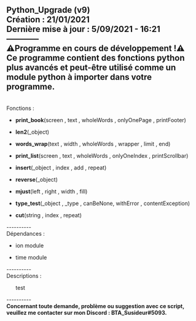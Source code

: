 Python_Upgrade (v9)<br />
Création : 21/01/2021<br />
Dernière mise à jour : 5/09/2021 - 16:21<br />
————<br />
<strong>⚠️Programme en cours de développement !⚠️</strong><br />
Ce programme contient des fonctions python plus avancés et peut-être utilisé comme un module python à importer dans votre programme.
----------
<br>Fonctions :<br>
<ul>
<li><strong>print_book</strong>(screen , text ,  wholeWords , onlyOnePage , printFooter)</li></ul>
<ul>
<li><strong>len2</strong>(_object)</li></ul>
<ul>
<li><strong>words_wrap</strong>(text , width , wholeWords , wrapper , limit , end)</li></ul>
<ul>
<li><strong>print_list</strong>(screen , text , wholeWords , onlyOneIndex , printScrollbar)</li></ul>
<ul>
<li><strong>insert</strong>(_object , index , add , repeat)</li></ul>
<ul>
<li><strong>reverse</strong>(_object)</li></ul>
<ul>
<li><strong>mjust</strong>(left , right , width , fill)</li></ul>
<ul>
<li><strong>type_test</strong>(_object , _type , canBeNone, withError , contentException)</li></ul>
<ul>
<li><strong>cut</strong>(string , index , repeat)
 </li></ul>
----------
<br>Dépendances :<br>
<ul>
<li>ion module</li></ul>
<ul>
<li>time module
 </li></ul>
----------
<br>Descriptions :<br>
<ul>test
</ul>
----------
<br><strong>Concernant toute demande, problème ou suggestion avec ce script, veuillez me contacter sur mon Discord : BTA_Susideur#5093.</strong>
